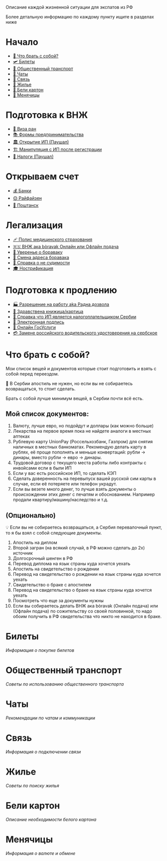 Описание каждой жизненной ситуации для экспатов из РФ

Более детальную информацию по каждому пункту ищите в разделах ниже

# Начало
- [🧳 Что брать с собой?](#что-брать-с-собой)
- [🛩 Билеты](#билеты)
- [🚌 Общественный транспорт](#общественный-транспорт)
- [💬 Чаты](#чаты)
- [📡 Связь](#связь)
- [🏡 Жилье](#жилье)
- [📇 Бели картон](#бели-картон)
- [💱 Менячицы](#менячицы)

# Подготовка к ВНЖ
- [🚙 Виза ран](#виза-ран)
- [📚 Формы предпринимательства](#формы-предпринимательства)
- [🏛 Открытие ИП (Паушал)](#открытие-ип-паушал)
- [🏗 Манипуляция с ИП после регистрации](#манипуляция-с-ип-после-регистрации)
- [💸 Налоги (Паушал)](#налоги-паушал)

# Открываем счет
- [💰 Банки](#банки)
- [🟡 Райфайзен](#райфайзен)
- [🔵 Поштанск](#поштанск)

# Легализация
- [🩹 Полис медицинского страхования](#полис-медицинского-страхования)
- [🇷🇸 ВНЖ ака bòravak Онлайн или Офлайн подача](#внж-ака-bòravak-онлайн-или-офлайн-подача)
- [📝 Уверенье о бораваку](#уверенье-о-бораваку)
- [🚚 Смена адреса боравака](#смена-адреса-боравака)
- [🚓 Справка о не судимости](#справка-о-не-судимости)
- [🎓 Нострификация](#нострификация)

# Подготовка к продлению
- [🏭 Разрешение на работу aka Радна дозвола](#разрешение-на-работу-aka-радна-дозвола)
- [🏥 Здравствена книжица/картица](#здравствена-книжица-картица)
- [🧾 Справка что ИП является налогоплательщиком Сербии](#справка-что-ип-является-налогоплательщиком-сербии)
- [🚀 Электронная подпись](#электронная-подпись)
- [🏪 Онлайн ГосУслуги](#онлайн-госуслуги)
- [💳 Замене российского водительского удостоверения на сербское](#замене-российского-водительского-удостоверения-на-сербское)

# <a name=что-брать-с-собой>Что брать с собой?</a>
Мои список вещей и документов которые стоит подготовить и взять с собой перед переездом.

📍 В Сербии апостиль не нужен, но если вы не собираетесь возвращаться, то стоит сделать. 

Брать с собой лучше минимум вещей, в Сербии почти всё есть.

## Мой список документов:
1) Валюту, лучше евро, но подойдут и доллары (как можно больше)
2) Лекарства на первое время пока не найдете аналоги в местных аптеках
3) Рублевую карту UnionPay (Россельхозбанк, Газпром) для снятия наличных в местных банкоматах.
Рекомендую делать карту в рублях, её проще пополнять и меньше конвертаций: рубли -> динары, вместо рубли -> евро -> динары.
4) Трудовой договор с текущего места работы либо контракты с инвойсами если в были ИП
5) Если у вас есть российское ИП, то сделать КЭП
6) Сделать доверенность на перевыпуск вашей русской сим карты в случае, если её потеряете или телефон украдут.
7) Если вы везете много денег, то лучше взять документы о происхождении этих денег с печатям и обоснованием. Например продали квартиру/машину/наследство и т.д.
## (Опционально)
💡 Если вы не собираетесь возвращаться, а Сербия перевалочный пункт, то я бы взял с собой следующие документы.

1) Апостиль на диплом
2) Второй загран (на всякий случай, в РФ можно сделать до 2х) источник
3) Долгосрочный шенген в РФ
4) Перевод диплома на язык страны куда хочется уехать
5) Апостиль на свидетельство о рождении
6) Перевод на свидетельство о рождении на язык страны куда хочется уехать
7) Свидетельство о браке с апостилем
8) Перевод на свидетельство о браке на язык страны куда хочется уехать
9) Посмотреть что еще за документы нужны
10) Если вы собираетесь делать ВНЖ ака bòravak (Онлайн подача) или (Офлайн подача) по сожительству со своей половинкой, то надо обоим получить в РФ свидетельства что никто не находится в браке.


# Билеты
_Информация о покупке билетов_

# Общественный транспорт
_Советы по использованию общественного транспорта_

# Чаты
_Рекомендации по чатам и коммуникации_

# Связь
_Информация о подключении связи_

# Жилье
_Советы по поиску жилья_

# Бели картон
_Описание необходимости белого картона_

# Менячицы
_Информация о валюте и обмене_

